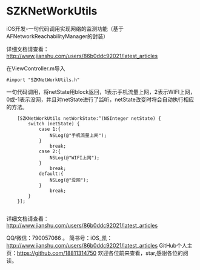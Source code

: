 # SZKNetWorkUtils
iOS开发-一句代码调用实现网络的监测功能（基于AFNetworkReachabilityManager的封装）

详细文档请查看：http://www.jianshu.com/users/86b0ddc92021/latest_articles

在ViewController.m导入

```
#import "SZKNetWorkUtils.h"
```

一句代码调用，将netState用block返回，1表示手机流量上网，2表示WIFI上网，0或-1表示没网，并且对netState进行了监听，netState改变时将会自动执行相应的方法。

```
    [SZKNetWorkUtils netWorkState:^(NSInteger netState) {
        switch (netState) {
            case 1:{
                NSLog(@"手机流量上网");
            }
                break;
            case 2:{
                NSLog(@"WIFI上网");
            }
                break;
            default:{
                NSLog(@"没网");
            }
                break;
        }
    }];
    
```

详细文档请查看：http://www.jianshu.com/users/86b0ddc92021/latest_articles

QQ/微信：790057066 。
简书号：iOS_凯：http://www.jianshu.com/users/86b0ddc92021/latest_articles
GitHub个人主页：https://github.com/18811314750
欢迎各位前来查看，star,感谢各位的阅读。

